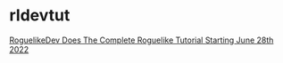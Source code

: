 # rldevtut
[RoguelikeDev Does The Complete Roguelike Tutorial Starting June 28th 2022](https://www.reddit.com/r/roguelikedev/comments/vhfsda/roguelikedev_does_the_complete_roguelike_tutorial/)
